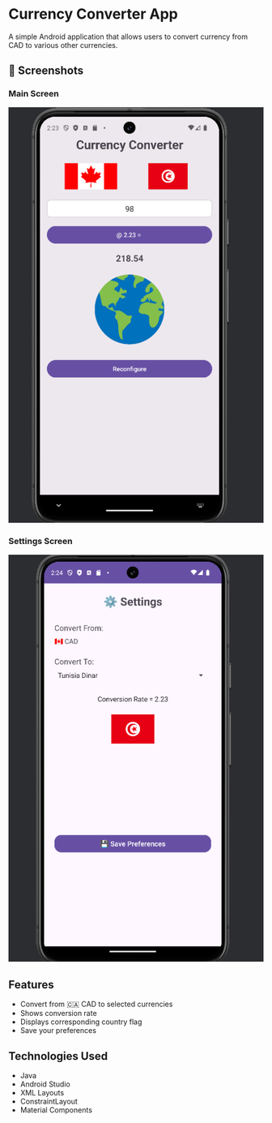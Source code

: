 # Currency Converter App

A simple Android application that allows users to convert currency from CAD to various other currencies.

## 📸 Screenshots

### Main Screen
![Main Screen](screenshots/img1.png)

### Settings Screen
![Settings Screen](screenshots/img2.png)


## Features

- Convert from 🇨🇦 CAD to selected currencies
- Shows conversion rate
- Displays corresponding country flag
- Save your preferences

## Technologies Used

- Java
- Android Studio
- XML Layouts
- ConstraintLayout
- Material Components
